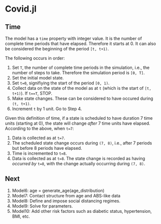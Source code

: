 # Covid.jl

## Time

The model has a `time` property with integer value.
It is the number of complete time periods that have elapsed.
Therefore it starts at 0.
It can also be considered the beginning of the period `[t, t+1)`.

The following occurs in order:

1. Set `T`, the number of complete time periods in the simulation, i.e., the number of steps to take. Therefore the simulation period is `[0, T]`.
2. Set the initial model state.
3. Set `t=0`, signifiying the start of the period `[0, 1)`.
4. Collect data on the state of the model as at `t` (which is the start of `[t, t+1)`). If `t==T`, STOP.
5. Make state changes. These can be considered to have occured during `(t, t+1)`.
6. Increment `t` by 1 unit. Go to Step 4.

Given this definition of time, if a state is scheduled to have duration 7 time units (starting at 0),
the state will change _after_ 7 time units have elapsed.
According to the above, when `t=7`:

1. Data is collected as at `t=7`.
2. The scheduled state change occurs during `(7, 8)`, i.e., after 7 periods but before 8 periods have elapsed.
3. Time is incremented to `t=8`.
4. Data is collected as at `t=8`. The state change is recorded as having _occurred by_ `t=8`, with the change actually occurring during `(7, 8)`.

## Next

1. Model6: age = generate_age(age_distribution)
2. Model7: Contact structure from age and ABS-like data
3. Model8: Define and impose social distancing regimes.
4. Model9: Solve for parameters.
5. Model10: Add other risk factors such as diabetic status, hypertension, BMI, etc.